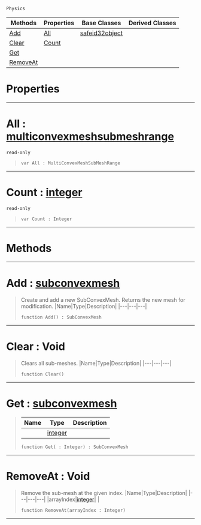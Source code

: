  `Physics`

|Methods|Properties|Base Classes|Derived Classes|
|---|---|---|---|
|[ Add](https://github.com/dragonCASTjosh/PlasmaDocs/blob/master/code_reference/class_reference/multiconvexmeshsubmeshdata.markdown#add-plasma-engine-document)|[ All](https://github.com/dragonCASTjosh/PlasmaDocs/blob/master/code_reference/class_reference/multiconvexmeshsubmeshdata.markdown#all-plasma-engine-document)|[safeid32object](https://github.com/dragonCASTjosh/PlasmaDocs/blob/master/code_reference/class_reference/safeid32object.markdown)| |
|[ Clear](https://github.com/dragonCASTjosh/PlasmaDocs/blob/master/code_reference/class_reference/multiconvexmeshsubmeshdata.markdown#clear-void)|[ Count](https://github.com/dragonCASTjosh/PlasmaDocs/blob/master/code_reference/class_reference/multiconvexmeshsubmeshdata.markdown#count-plasma-engine-docume)| | |
|[ Get](https://github.com/dragonCASTjosh/PlasmaDocs/blob/master/code_reference/class_reference/multiconvexmeshsubmeshdata.markdown#get-plasma-engine-document)| | | |
|[ RemoveAt](https://github.com/dragonCASTjosh/PlasmaDocs/blob/master/code_reference/class_reference/multiconvexmeshsubmeshdata.markdown#removeat-void)| | | |


 #  Properties


---  
 #  All : [multiconvexmeshsubmeshrange](https://github.com/dragonCASTjosh/PlasmaDocs/blob/master/code_reference/class_reference/multiconvexmeshsubmeshrange.markdown)

 `read-only`

> 
> ``` lang=cpp, name=Lightning
> var All : MultiConvexMeshSubMeshRange


---  
 #  Count : [integer](https://github.com/dragonCASTjosh/PlasmaDocs/blob/master/code_reference/lightning_base_types/integer.markdown)

 `read-only`

> 
> ``` lang=cpp, name=Lightning
> var Count : Integer


---  
 #  Methods


---  
 #  Add : [subconvexmesh](https://github.com/dragonCASTjosh/PlasmaDocs/blob/master/code_reference/class_reference/subconvexmesh.markdown)

> Create and add a new SubConvexMesh. Returns the new mesh for modification.
> |Name|Type|Description|
> |---|---|---|
> ``` lang=cpp, name=Lightning
> function Add() : SubConvexMesh
> ``` 


---  
 #  Clear : Void

> Clears all sub-meshes.
> |Name|Type|Description|
> |---|---|---|
> ``` lang=cpp, name=Lightning
> function Clear()
> ``` 


---  
 #  Get : [subconvexmesh](https://github.com/dragonCASTjosh/PlasmaDocs/blob/master/code_reference/class_reference/subconvexmesh.markdown)

> 
> |Name|Type|Description|
> |---|---|---|
> ||[integer](https://github.com/dragonCASTjosh/PlasmaDocs/blob/master/code_reference/lightning_base_types/integer.markdown)| |
> ``` lang=cpp, name=Lightning
> function Get( : Integer) : SubConvexMesh
> ``` 


---  
 #  RemoveAt : Void

> Remove the sub-mesh at the given index.
> |Name|Type|Description|
> |---|---|---|
> |arrayIndex|[integer](https://github.com/dragonCASTjosh/PlasmaDocs/blob/master/code_reference/lightning_base_types/integer.markdown)| |
> ``` lang=cpp, name=Lightning
> function RemoveAt(arrayIndex : Integer)
> ``` 


---  
 

 